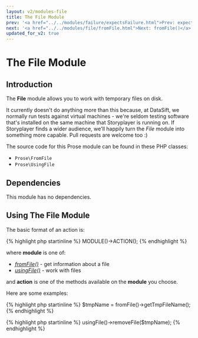 ```yaml
---
layout: v2/modules-file
title: The File Module
prev: '<a href="../../modules/failure/expectsFailure.html">Prev: expectsFailure()</a>'
next: '<a href="../../modules/file/fromFile.html">Next: fromFile()</a>'
updated_for_v2: true
---
```


# The File Module

## Introduction

The __File__ module allows you to work with temporary files on disk.

It currently doesn't do anything more than this because, at DataSift, we normally run tests against virtual machines - we're seldom testing software that's installed on the same machine that Storyplayer is running on.  If Storyplayer finds a wider audience, we'll happily turn the _File_ module into something more capable.  Pull requests are welcome too :)

The source code for this Prose module can be found in these PHP classes:

* `Prose\FromFile`
* `Prose\UsingFile`

## Dependencies

This module has no dependencies.

## Using The File Module

The basic format of an action is:

{% highlight php startinline %}
MODULE()->ACTION();
{% endhighlight %}

where __module__ is one of:

* _[fromFile()](fromFile.html)_ - get information about a file
* _[usingFile()](usingFile.html)_ - work with files

and __action__ is one of the methods available on the __module__ you choose.

Here are some examples:

{% highlight php startinline %}
$tmpName = fromFile()->getTmpFileName();
{% endhighlight %}

{% highlight php startinline %}
usingFile()->removeFile($tmpName);
{% endhighlight %}